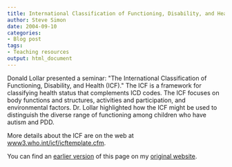 ```yaml
---
title: International Classification of Functioning, Disability, and Health
author: Steve Simon
date: 2004-09-10
categories:
- Blog post
tags:
- Teaching resources
output: html_document
---
```

Donald Lollar presented a seminar: \"The International Classification of
Functioning, Disability, and Health (ICF).\" The ICF is a framework for
classifying health status that complements ICD codes. The ICF focuses on
body functions and structures, activities and participation, and
environmental factors. Dr. Lollar highlighted how the ICF might be used
to distinguish the diverse range of functioning among children who have
autism and PDD.

More details about the ICF are on the web at
[www3.who.int/icf/icftemplate.cfm](http://www3.who.int/icf/icftemplate.cfm).

You can find an [earlier version](http://www.pmean.com/04/icf.html) of this page on my [original website](http://www.pmean.com/original_site.html).

